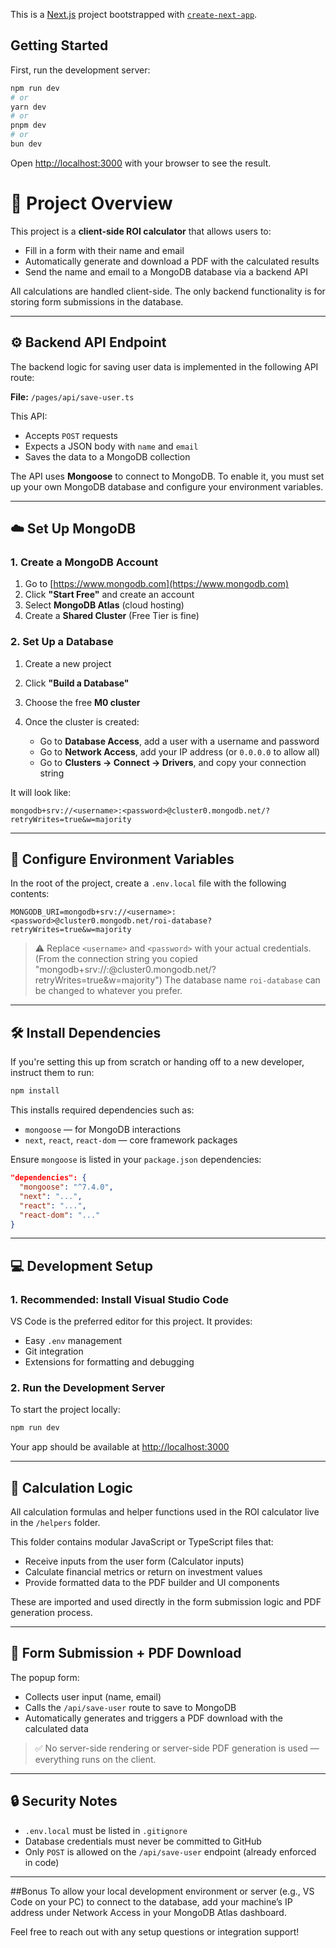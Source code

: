 This is a [Next.js](https://nextjs.org) project bootstrapped with [`create-next-app`](https://nextjs.org/docs/app/api-reference/cli/create-next-app).

## Getting Started

First, run the development server:

```bash
npm run dev
# or
yarn dev
# or
pnpm dev
# or
bun dev
```

Open [http://localhost:3000](http://localhost:3000) with your browser to see the result.

# 📄 Project Overview

This project is a **client-side ROI calculator** that allows users to:

* Fill in a form with their name and email
* Automatically generate and download a PDF with the calculated results
* Send the name and email to a MongoDB database via a backend API

All calculations are handled client-side. The only backend functionality is for storing form submissions in the database.

---

## ⚙️ Backend API Endpoint

The backend logic for saving user data is implemented in the following API route:

**File:** `/pages/api/save-user.ts`

This API:

* Accepts `POST` requests
* Expects a JSON body with `name` and `email`
* Saves the data to a MongoDB collection

The API uses **Mongoose** to connect to MongoDB. To enable it, you must set up your own MongoDB database and configure your environment variables.

---

## ☁️ Set Up MongoDB

### 1. Create a MongoDB Account

1. Go to [https://www.mongodb.com](https://www.mongodb.com)
2. Click **"Start Free"** and create an account
3. Select **MongoDB Atlas** (cloud hosting)
4. Create a **Shared Cluster** (Free Tier is fine)

### 2. Set Up a Database

1. Create a new project
2. Click **"Build a Database"**
3. Choose the free **M0 cluster**
4. Once the cluster is created:

   * Go to **Database Access**, add a user with a username and password
   * Go to **Network Access**, add your IP address (or `0.0.0.0` to allow all)
   * Go to **Clusters → Connect → Drivers**, and copy your connection string

It will look like:

```
mongodb+srv://<username>:<password>@cluster0.mongodb.net/?retryWrites=true&w=majority
```

---

## 🔐 Configure Environment Variables

In the root of the project, create a `.env.local` file with the following contents:

```env
MONGODB_URI=mongodb+srv://<username>:<password>@cluster0.mongodb.net/roi-database?retryWrites=true&w=majority
```

> ⚠️ Replace `<username>` and `<password>` with your actual credentials. (From the connection string you copied "mongodb+srv://<username>:<password>@cluster0.mongodb.net/?retryWrites=true&w=majority")
> The database name `roi-database` can be changed to whatever you prefer.

---

## 🛠 Install Dependencies

If you're setting this up from scratch or handing off to a new developer, instruct them to run:

```bash
npm install
```

This installs required dependencies such as:

* `mongoose` — for MongoDB interactions
* `next`, `react`, `react-dom` — core framework packages

Ensure `mongoose` is listed in your `package.json` dependencies:

```json
"dependencies": {
  "mongoose": "^7.4.0",
  "next": "...",
  "react": "...",
  "react-dom": "..."
}
```

---

## 💻 Development Setup

### 1. Recommended: Install Visual Studio Code

VS Code is the preferred editor for this project. It provides:

* Easy `.env` management
* Git integration
* Extensions for formatting and debugging

### 2. Run the Development Server

To start the project locally:

```bash
npm run dev
```

Your app should be available at [http://localhost:3000](http://localhost:3000)

---

## 🧮 Calculation Logic

All calculation formulas and helper functions used in the ROI calculator live in the `/helpers` folder.

This folder contains modular JavaScript or TypeScript files that:

* Receive inputs from the user form (Calculator inputs)
* Calculate financial metrics or return on investment values
* Provide formatted data to the PDF builder and UI components

These are imported and used directly in the form submission logic and PDF generation process.

---

## 📩 Form Submission + PDF Download

The popup form:

* Collects user input (name, email)
* Calls the `/api/save-user` route to save to MongoDB
* Automatically generates and triggers a PDF download with the calculated data

> ✅ No server-side rendering or server-side PDF generation is used — everything runs on the client.

---

## 🔒 Security Notes

* `.env.local` must be listed in `.gitignore`
* Database credentials must never be committed to GitHub
* Only `POST` is allowed on the `/api/save-user` endpoint (already enforced in code)

---
##Bonus
To allow your local development environment or server (e.g., VS Code on your PC) to connect to the database, add your machine’s IP address under Network Access in your MongoDB Atlas dashboard.

Feel free to reach out with any setup questions or integration support!
